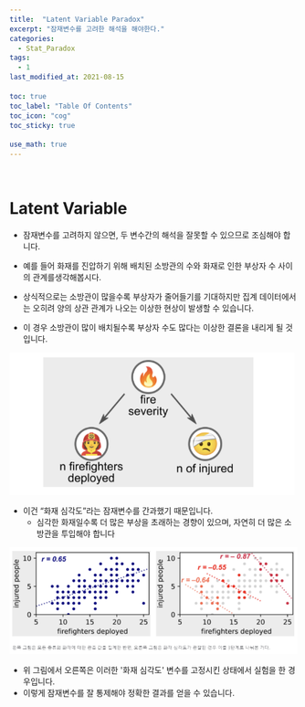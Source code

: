 ```yaml
---
title:  "Latent Variable Paradox"
excerpt: "잠재변수를 고려한 해석을 해야한다."
categories:
  - Stat_Paradox
tags:
  - 1
last_modified_at: 2021-08-15

toc: true
toc_label: "Table Of Contents"
toc_icon: "cog"
toc_sticky: true

use_math: true
---
```


<br>

# Latent Variable

- 잠재변수를 고려하지 않으면, 두 변수간의 해석을 잘못할 수 있으므로 조심해야 합니다.

- 예를 들어 화재를 진압하기 위해 배치된 소방관의 수와 화재로 인한 부상자 수 사이의 관계를생각해봅시다.
- 상식적으로는 소방관이 많을수록 부상자가 줄어들기를 기대하지만 집계 데이터에서는 오히려 양의 상관 관계가 나오는 이상한 현상이 발생할 수 있습니다.
- 이 경우 소방관이 많이 배치될수록 부상자 수도 많다는 이상한 결론을 내리게 될 것입니다. 

![png](/assets/images/Stat/39_2.png)

- 이건 “화재 심각도”라는 잠재변수를 간과했기 때문입니다.
  -  심각한 화재일수록 더 많은 부상을 초래하는 경향이 있으며, 자연히 더 많은 소방관을 투입해야 합니다

![png](/assets/images/Stat/39_1.png)

- 위 그림에서 오른쪽은 이러한 '화재 심각도' 변수를 고정시킨 상태에서 실험을 한 경우입니다.
- 이렇게 잠재변수를 잘 통제해야 정확한 결과를 얻을 수 있습니다.

<br>

